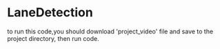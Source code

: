 # LaneDetection

to run this code,you should download 'project_video' file and save to the project directory, then run code.
